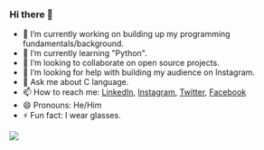 ### Hi there 👋

- 🔭 I’m currently working on building up my programming fundamentals/background.
- 🌱 I’m currently learning "Python".
- 👯 I’m looking to collaborate on open source projects.
- 🤔 I’m looking for help with building my audience on Instagram.
- 💬 Ask me about C language.
- 📫 How to reach me: [LinkedIn](https://www.linkedin.com/in/parth-shete-8b2530201/), [Instagram](https://www.instagram.com/parth_08092002/), [Twitter](https://twitter.com/shete_parth), [Facebook](https://www.facebook.com/parth.shete.712/) 
- 😄 Pronouns: He/Him
- ⚡ Fun fact: I wear glasses.

![](https://github-readme-stats.vercel.app/api?username=Parth-Shete&show_icons=true&theme=vision-friendly-dark)
